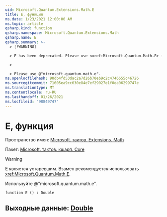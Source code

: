 ```yaml
---
uid: Microsoft.Quantum.Extensions.Math.E
title: E, функция
ms.date: 1/23/2021 12:00:00 AM
ms.topic: article
qsharp.kind: function
qsharp.namespace: Microsoft.Quantum.Extensions.Math
qsharp.name: E
qsharp.summary: >-
  > [!WARNING]

  > E has been deprecated. Please use <xref:Microsoft.Quantum.Math.E> instead.

  >

  > Please use @"microsoft.quantum.math.e".
ms.openlocfilehash: 90db4fd53dac2a7d26b70eb9c2c4746655c46726
ms.sourcegitcommit: 71605ea9cc630e84e7ef29027e1f0ea06299747e
ms.translationtype: MT
ms.contentlocale: ru-RU
ms.lasthandoff: 01/26/2021
ms.locfileid: "98849747"
---
```

# <a name="e-function"></a>E, функция

Пространство имен: [Microsoft. тактов. Extensions. Math](xref:Microsoft.Quantum.Extensions.Math)

Пакет: [Microsoft. тактов. кшарп. Core](https://nuget.org/packages/Microsoft.Quantum.QSharp.Core)


> [!WARNING]
> E является устаревшим. Взамен рекомендуется использовать <xref:Microsoft.Quantum.Math.E>.
>
> Используйте @"microsoft.quantum.math.e".



```qsharp
function E () : Double
```


## <a name="output--double"></a>Выходные данные: [Double](xref:microsoft.quantum.lang-ref.double)

